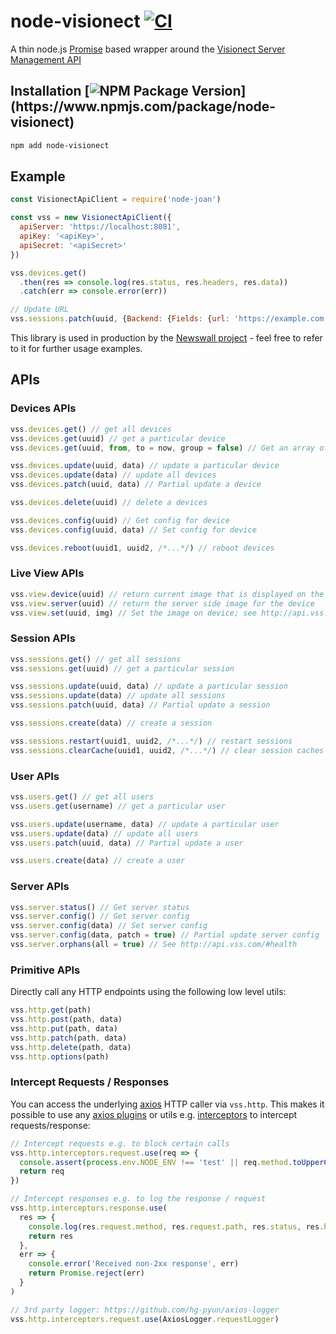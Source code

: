 # node-visionect [![CI](https://github.com/pathikrit/node-visionect/actions/workflows/ci.yml/badge.svg?branch=main)](https://github.com/pathikrit/node-visionect/actions/workflows/ci.yml)

A thin node.js [Promise](https://developer.mozilla.org/en-US/docs/Web/JavaScript/Reference/Global_Objects/Promise) based wrapper around the [Visionect Server Management API](http://api.visionect.com/)

## Installation [![NPM Package Version](https://img.shields.io/npm/v/node-visionect.svg?)](https://www.npmjs.com/package/node-visionect)
```sh
npm add node-visionect
```
## Example
```js
const VisionectApiClient = require('node-joan')

const vss = new VisionectApiClient({
  apiServer: 'https://localhost:8081',
  apiKey: '<apiKey>',
  apiSecret: '<apiSecret>'
})

vss.devices.get()
  .then(res => console.log(res.status, res.headers, res.data))
  .catch(err => console.error(err))

// Update URL
vss.sessions.patch(uuid, {Backend: {Fields: {url: 'https://example.com'}}})
```
This library is used in production by the [Newswall project](https://github.com/pathikrit/newswall) - feel free to refer to it for further usage examples.

## APIs

### Devices APIs
```js
vss.devices.get() // get all devices
vss.devices.get(uuid) // get a particular device
vss.devices.get(uuid, from, to = now, group = false) // Get an array of historical statuses; See http://api.vss.com/#device-status-device-status

vss.devices.update(uuid, data) // update a particular device
vss.devices.update(data) // update all devices
vss.devices.patch(uuid, data) // Partial update a device

vss.devices.delete(uuid) // delete a devices

vss.devices.config(uuid) // Get config for device
vss.devices.config(uuid, data) // Set config for device

vss.devices.reboot(uuid1, uuid2, /*...*/) // reboot devices
```

### Live View APIs
```js
vss.view.device(uuid) // return current image that is displayed on the device
vss.view.server(uuid) // return the server side image for the device
vss.view.set(uuid, img) // Set the image on device; see http://api.vss.com/#backends
```

### Session APIs
```js
vss.sessions.get() // get all sessions
vss.sessions.get(uuid) // get a particular session

vss.sessions.update(uuid, data) // update a particular session
vss.sessions.update(data) // update all sessions
vss.sessions.patch(uuid, data) // Partial update a session

vss.sessions.create(data) // create a session

vss.sessions.restart(uuid1, uuid2, /*...*/) // restart sessions
vss.sessions.clearCache(uuid1, uuid2, /*...*/) // clear session caches
```

### User APIs
```js
vss.users.get() // get all users
vss.users.get(username) // get a particular user

vss.users.update(username, data) // update a particular user
vss.users.update(data) // update all users
vss.users.patch(uuid, data) // Partial update a user

vss.users.create(data) // create a user
```

### Server APIs
```js
vss.server.status() // Get server status
vss.server.config() // Get server config
vss.server.config(data) // Set server config
vss.server.config(data, patch = true) // Partial update server config
vss.server.orphans(all = true) // See http://api.vss.com/#health
```

### Primitive APIs
Directly call any HTTP endpoints using the following low level utils:
```js
vss.http.get(path)
vss.http.post(path, data)
vss.http.put(path, data)
vss.http.patch(path, data)
vss.http.delete(path, data)
vss.http.options(path)
```

### Intercept Requests / Responses
You can access the underlying [axios](https://axios-http.com/) HTTP caller via `vss.http`.
This makes it possible to use any [axios plugins](https://www.npmjs.com/search?ranking=popularity&q=axios) or utils e.g. [interceptors](https://axios-http.com/docs/interceptors) to intercept requests/response:
```js
// Intercept requests e.g. to block certain calls
vss.http.interceptors.request.use(req => {
  console.assert(process.env.NODE_ENV !== 'test' || req.method.toUpperCase() === 'GET', 'Cannot make non-GET calls from tests')
  return req
})

// Intercept responses e.g. to log the response / request
vss.http.interceptors.response.use(
  res => {
    console.log(res.request.method, res.request.path, res.status, res.headers)
    return res
  }, 
  err => {
    console.error('Received non-2xx response', err)
    return Promise.reject(err)
  }
)

// 3rd party logger: https://github.com/hg-pyun/axios-logger
vss.http.interceptors.request.use(AxiosLogger.requestLogger)
```
